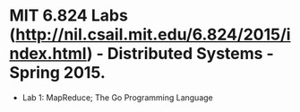  # MIT 6.824 Labs (http://nil.csail.mit.edu/6.824/2015/index.html) - Distributed Systems - Spring 2015. 

* Lab 1: MapReduce; The Go Programming Language
